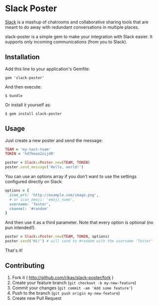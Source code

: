 # Slack Poster

[Slack](https://slack.com/) is a mashup of chatrooms and collaborative sharing tools that are meant to do away with redundant conversations in multiple places.

slack-poster is a simple gem to make your integration with Slack easier. It supports only incoming communications (from you to Slack).

## Installation

Add this line to your application's Gemfile:

```console
gem 'slack-poster'
```

And then execute:

```console
$ bundle
```

Or install it yourself as:

```console
$ gem install slack-poster
```

## Usage

Just create a new poster and send the message:

```ruby
TEAM = 'my-test-team'
TOKEN = 'hd7heoo2oijd0'

poster = Slack::Poster.new(TEAM, TOKEN)
poster.send_message('Hello, world!')
```

You can use an options array if you don't want to use the settings configured directly on Slack:

```ruby
options = {
  icon_url: 'http://example.com/image.png',
  # or icon_emoji: 'emoji_name',
  username: 'Tester',
  channel: '#random'
}
```

And then use it as a third parameter. Note that every option is optional (no pun intended!).

```ruby
poster = Slack::Poster.new(TEAM, TOKEN, options)
poster.send('Hi!') # will send to #random with the username 'Tester'
```

That's it!

## Contributing

1. Fork it ( http://github.com/rikas/slack-poster/fork )
2. Create your feature branch (`git checkout -b my-new-feature`)
3. Commit your changes (`git commit -am 'Add some feature'`)
4. Push to the branch (`git push origin my-new-feature`)
5. Create new Pull Request
